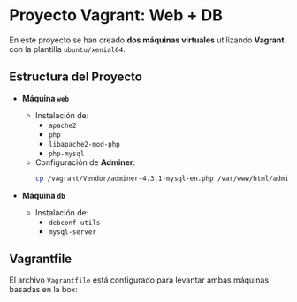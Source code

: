 # Proyecto Vagrant: Web + DB

En este proyecto se han creado **dos máquinas virtuales** utilizando **Vagrant** con la plantilla `ubuntu/xenial64`.

## Estructura del Proyecto

- **Máquina `web`**
  - Instalación de:
    - `apache2`
    - `php`
    - `libapache2-mod-php`
    - `php-mysql`
  - Configuración de **Adminer**:
    ```bash
    cp /vagrant/Vendor/adminer-4.3.1-mysql-en.php /var/www/html/adminer.php
    ```

- **Máquina `db`**
  - Instalación de:
    - `debconf-utils`
    - `mysql-server`

## Vagrantfile

El archivo `Vagrantfile` está configurado para levantar ambas máquinas basadas en la box:

